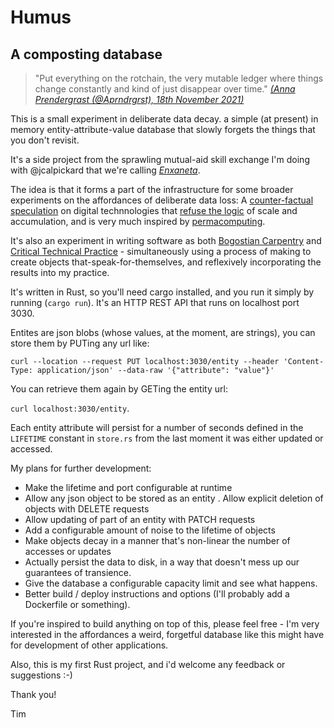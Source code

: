 # Humus
## A composting database

> "Put everything on the rotchain, the very mutable ledger where things change constantly and kind of just disappear over time."
_[(Anna Prendergrast (@Aprndrgrst), 18th November 2021)](https://twitter.com/APndrgrst/status/1461239757246136321)_

This is a small experiment in deliberate data decay.  a simple (at present) in memory entity-attribute-value database that slowly forgets the things that you don't revisit.

It's a side project from the sprawling mutual-aid skill exchange I'm doing with @jcalpickard that we're calling [_Enxaneta_](https://github.com/timcowlishaw/enxaneta).

The idea is that it forms a part of the infrastructure for some broader experiments on the affordances of deliberate data loss: A [counter-factual speculation](https://dl.acm.org/doi/fullHtml/10.1145/3577212) on digital technnologies that [refuse the logic](https://arxiv.org/abs/2010.08850) of scale and accumulation, and is very much inspired by [permacomputing](http://permacomputing.net/).

It's also an experiment in writing software as both [Bogostian Carpentry](https://quote.ucsd.edu/sed/files/2016/04/Bogost.pdf) and [Critical Technical Practice](https://pages.gseis.ucla.edu/faculty/agre/critical.html) - simultaneously using a process of making to create objects that-speak-for-themselves, and reflexively incorporating the results into my practice.

It's written in Rust, so you'll need cargo installed, and you run it simply by running (`cargo run`). It's an HTTP REST API that runs on localhost port 3030.

Entites are json blobs (whose values, at the moment, are strings), you can store them by PUTing any url like:

`curl --location --request PUT localhost:3030/entity --header 'Content-Type: application/json' --data-raw '{"attribute": "value"}'`

You can retrieve them again by GETing the entity url:

`curl localhost:3030/entity`.

Each entity attribute will persist for a number of seconds defined in the `LIFETIME` constant in `store.rs` from the last moment it was either updated or accessed.

My plans for further development:

- Make the lifetime and port configurable at runtime
- Allow any json object to be stored as an entity
. Allow explicit deletion of objects with DELETE requests
- Allow updating of part of an entity with PATCH requests
- Add a configurable amount of noise to the lifetime of objects
- Make objects decay in a manner that's non-linear the number of accesses or updates
- Actually persist the data to disk, in a way that doesn't mess up our guarantees of transience.
- Give the database a configurable capacity limit and see what happens.
- Better build / deploy instructions and options (I'll probably add a Dockerfile or something).

If you're inspired to build anything on top of this, please feel free - I'm very interested in the affordances a weird, forgetful database like this might have for development of other applications.

Also, this is my first Rust project, and i'd welcome any feedback or suggestions :-)

Thank you!

Tim


